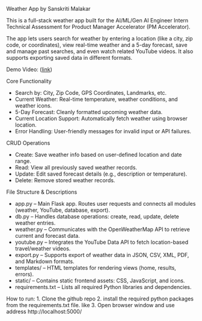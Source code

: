 Weather App by Sanskriti Malakar

This is a full-stack weather app built for the AI/ML/Gen AI Engineer Intern Technical Assessment for Product Manager Accelerator (PM Accelerator).

The app lets users search for weather by entering a location (like a city, zip code, or coordinates), view real-time weather and a 5-day forecast, save and manage past searches, and even watch related YouTube videos. It also supports exporting saved data in different formats.

Demo Video: ([link](https://youtu.be/f-WPwlL3Nk0))

Core Functionality
* Search by: City, Zip Code, GPS Coordinates, Landmarks, etc.
* Current Weather: Real-time temperature, weather conditions, and weather icons.
* 5-Day Forecast: Cleanly formatted upcoming weather data.
* Current Location Support: Automatically fetch weather using browser location.
* Error Handling: User-friendly messages for invalid input or API failures.

CRUD Operations
* Create: Save weather info based on user-defined location and date range.
* Read: View all previously saved weather records.
* Update: Edit saved forecast details (e.g., description or temperature).
* Delete: Remove stored weather records.


File Structure & Descriptions
* app.py – Main Flask app. Routes user requests and connects all modules (weather, YouTube, database, export).
* db.py – Handles database operations: create, read, update, delete weather entries.
* weather.py – Communicates with the OpenWeatherMap API to retrieve current and forecast data.
* youtube.py – Integrates the YouTube Data API to fetch location-based travel/weather videos.
* export.py – Supports export of weather data in JSON, CSV, XML, PDF, and Markdown formats.
* templates/ – HTML templates for rendering views (home, results, errors).
* static/ – Contains static frontend assets: CSS, JavaScript, and icons.
* requirements.txt – Lists all required Python libraries and dependencies.

How to run:
    1. Clone the github repo
    2. install the required python packages from the requirements.txt file. like 
    3. Open browser window and use address http://localhost:5000/
